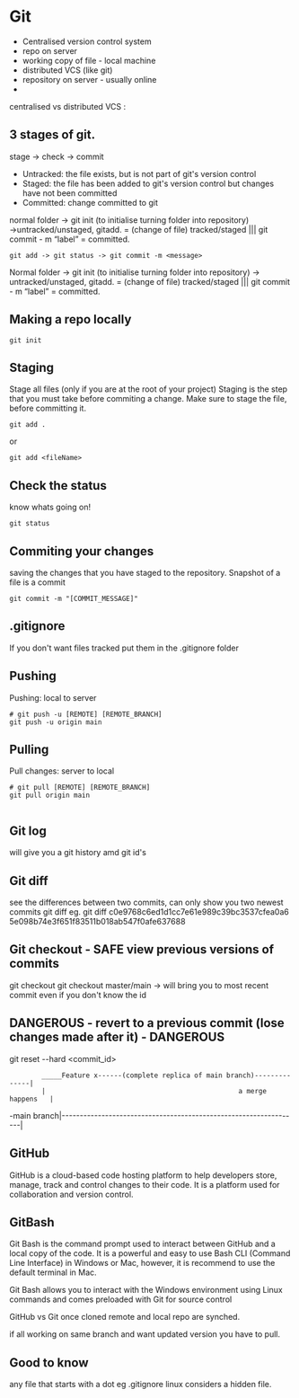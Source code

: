 #  Git


* Centralised version control system
* repo on server
* working copy of file - local machine
* distributed VCS (like git)
* repository on server - usually online
* 
centralised vs distributed VCS :



## 3 stages of git.
stage → check →  commit

* Untracked: the file exists, but is not part of git's version control
* Staged: the file has been added to git's version control but changes have not been committed
* Committed: change committed to git

normal folder → git init (to initialise turning folder into repository) →untracked/unstaged,  gitadd. = (change of file) tracked/staged ||| git commit - m “label” = committed.
```
git add -> git status -> git commit -m <message>
```
Normal folder → git init (to initialise turning folder into repository) → untracked/unstaged,  gitadd. = (change of file) tracked/staged ||| git commit - m “label” = committed.

## Making a repo locally
```
git init
```


## Staging
Stage all files (only if you are at the root of your project)
Staging is the step that you must take before commiting a change.
Make sure to stage the file, before committing it.
```
git add .
```
or 
```
git add <fileName>
```

##  Check the status
know whats going on!
```
git status
```

##  Commiting your changes
saving the changes that you have staged to the repository.
Snapshot of a file is a commit
```
git commit -m "[COMMIT_MESSAGE]"
```

## .gitignore

If you don't want files tracked put them in the  .gitignore folder

## Pushing 
Pushing: local to server
```
# git push -u [REMOTE] [REMOTE_BRANCH]
git push -u origin main
```

## Pulling
Pull changes: server to local
```
# git pull [REMOTE] [REMOTE_BRANCH]
git pull origin main


```
## Git log
will give you a git history amd git id's

## Git diff
see the differences between two commits, can only show you two newest commits
git diff <old-commit-id> <new-commit-id>
eg.
git diff c0e9768c6ed1d1cc7e61e989c39bc3537cfea0a6 5e098b74e3f651f83511b018ab547f0afe637688

## Git checkout - SAFE view previous versions of commits
git checkout <any commit id>
git checkout master/main -> will bring you to most recent commit even if you don't know the id

## DANGEROUS - revert to a previous commit (lose changes made after it) - DANGEROUS
git reset --hard <commit_id>


            _____Feature x------(complete replica of main branch)--------------|
            |                                                a merge happens   |
-main branch|------------------------------------------------------------------|

## GitHub
GitHub is a cloud-based code hosting platform to help developers store, manage, track and control changes to their code. It is a platform used for collaboration and version control.

## GitBash
Git Bash is the command prompt used to interact between GitHub and a local copy of the code. It is a powerful and easy to use Bash CLI (Command Line Interface) in Windows or Mac, however, it is recommend to use the default terminal in Mac.

Git Bash allows you to interact with the Windows environment using Linux commands and comes preloaded with Git for source control



GitHub vs Git 
once cloned remote and local repo are synched.

if all working on same branch and want updated version you have to pull.





## Good to know
any file that starts with a dot eg .gitignore linux considers a hidden file.